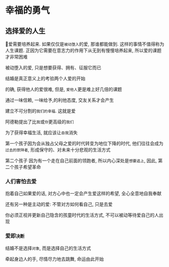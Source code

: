# 幸福的勇气

## 选择爱的人生

爱需要培养起来. 如果仅仅是`被动堕入`的爱, 那谁都能做到. 这样的事情不值得称为人生课题. 正因为它需要在意志力的作用下从无到有慢慢培养起来, 所以爱的课题才非常困难

被动堕入的爱, 只是想要获得、拥有、征服它而已

结婚是真正意义上的考验两个人爱的开始

的确, 获得他人的爱很难, 但是, `爱他人`更是难上好几倍的课题

通过一味信赖, 一味给予,的利他态度, 交友关系才会产生

建立不可分割的`我们的幸福`. 这就是爱

阿德勒提出了比`我`或`你`更高级的`我们`

为了获得幸福生活, 就应该让`自我`消失

第一个孩子因为会从独占父母之爱的时代转变为地位下降的时代, 他们往往会成为`过去的崇拜者`, 形成保守的、对未来十分悲观的生活方式

第二个孩子 因为有一个走在自己前面的领跑者, 所以内心深处是`想要追上`, 因此, 第二个孩子希望革命

### 人们害怕去爱

抱着自己如果爱的话, 对方心中也一定会产生爱这样的希望, 全心全意地自我奉献

还有另一种是主动的爱: 不管对方如何看自己, 只是去爱

你必须正视并更新自己隐含的孩童时代的生活方式, 不可以被动等待爱自己的人出现

### 爱即`决断`

结婚不是选择`对象`, 而是选择自己的生活方式

牵起身边人的手, 尽情尽力地去跳舞, 命运由此开始

